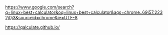 https://www.google.com/search?q=linux+best+calculator&oq=linux+best+calculator&aqs=chrome..69i57.2232j0j3&sourceid=chrome&ie=UTF-8

https://qalculate.github.io/